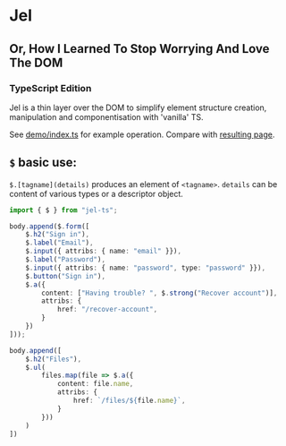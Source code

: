# Jel
## Or, How I Learned To Stop Worrying And Love The DOM
### TypeScript Edition

Jel is a thin layer over the DOM to simplify element structure creation, manipulation and componentisation with 'vanilla' TS.

See [demo/index.ts](demo/index.ts) for example operation. Compare with [resulting page](https://aleta.codes/jel-ts-demo/).

## `$` basic use:

`$.[tagname](details)` produces an element of `<tagname>`. `details` can be content of various types or a descriptor object.

```ts
import { $ } from "jel-ts";

body.append($.form([
    $.h2("Sign in"),
    $.label("Email"),
    $.input({ attribs: { name: "email" }}),
    $.label("Password"),
    $.input({ attribs: { name: "password", type: "password" }}),
    $.button("Sign in"),
    $.a({
        content: ["Having trouble? ", $.strong("Recover account")],
        attribs: {
            href: "/recover-account",
        }
    })
]));

body.append([
    $.h2("Files"),
    $.ul(
        files.map(file => $.a({
            content: file.name,
            attribs: {
                href: `/files/${file.name}`,
            }
        }))
    )
])

```